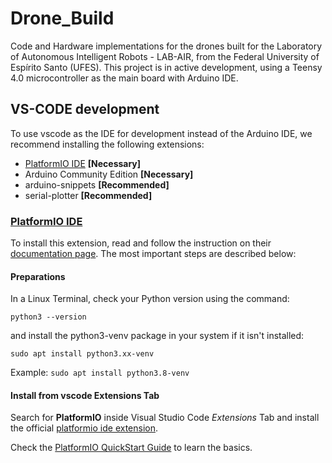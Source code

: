 # Drone_Build
Code and Hardware implementations for the drones built for the Laboratory of Autonomous Intelligent Robots - LAB-AIR, from the Federal University of Espírito Santo (UFES). This project is in active development, using a Teensy 4.0 microcontroller as the main board with Arduino IDE.

## VS-CODE development
To use vscode as the IDE for development instead of the Arduino IDE, we recommend installing the following extensions:
- [PlatformIO IDE](platformio.org)  **[Necessary]**
- Arduino Community Edition  **[Necessary]**
- arduino-snippets    **[Recommended]**
- serial-plotter      **[Recommended]**

### [PlatformIO IDE](platformio.org)
To install this extension, read and follow the instruction on their [documentation page](https://docs.platformio.org/en/latest/integration/ide/vscode.html#platformio-ide-for-vscode).
The most important steps are described below:

#### Preparations
In a Linux Terminal, check your Python version using the command:
```
python3 --version
```
and install the python3-venv package in your system if it isn't installed:
```
sudo apt install python3.xx-venv
```
Example: `sudo apt install python3.8-venv`

#### Install from vscode Extensions Tab
Search for **PlatformIO** inside Visual Studio Code *Extensions* Tab and install the official [platformio ide extension](https://marketplace.visualstudio.com/items?itemName=platformio.platformio-ide).

Check the [PlatformIO QuickStart Guide](https://docs.platformio.org/en/latest/integration/ide/vscode.html#quick-start) to learn the basics.

